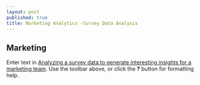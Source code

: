 ```yaml
---
layout: post
published: true
title: Marketing Analytics -Survey Data Analysis
---
```

## Marketing

Enter text in [Analyzing a survey data to generate interesting insights for a marketing team](https://github.com/MB4511/Marketing-Analytics-on-Survey-Data-.git). Use the toolbar above, or click the **?** button for formatting help.
